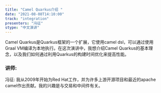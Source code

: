 ```yaml
---
title: "Camel Quarkus介绍	"
date: "2021-08-08T14:10:00" 
track: "integration"
presenters: "冯征"
stype: "中文演讲"
---
```

Camel Quarkus是Quarkus框架的一个扩展，它使用camel dsl，可以通过使用Graal VM编译为本地执行。在这次演讲中，我想介绍Camel Quarkus的基本理念，以及我们如何通过利用Quarkus的构建时间优化来提高性能。
 ### 讲师: 
 冯征: 我从2009年开始为Red Hat工作，并为许多上游开源项目和最近的apache camel作出贡献。我的兴趣是与交易和中间件有关。